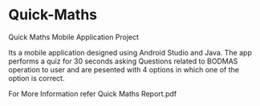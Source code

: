 # Quick-Maths
 Quick Maths Mobile Application Project
 
 
 Its a mobile application designed using Android Studio and Java.
 The app performs a quiz for 30 seconds asking Questions related to BODMAS operation to user and are pesented with 4 options in which one of the option is correct.
 
 For More Information refer Quick Maths Report.pdf

